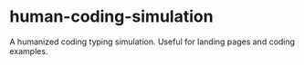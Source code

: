 # human-coding-simulation
A humanized coding typing simulation. Useful for landing pages and coding examples.
